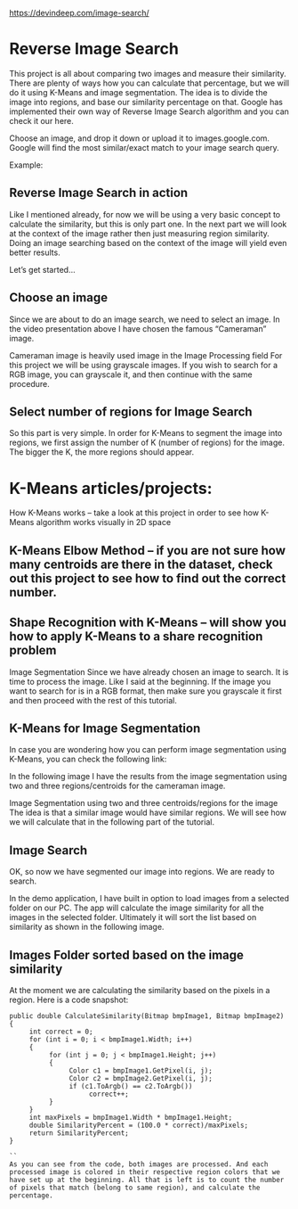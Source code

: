 https://devindeep.com/image-search/

# Reverse Image Search
This project is all about comparing two images and measure their similarity. There are plenty of ways how you can calculate that percentage, but we will do it using K-Means and image segmentation. The idea is to divide the image into regions, and base our similarity percentage on that. Google has implemented their own way of Reverse Image Search algorithm and you can check it our here.

Choose an image, and drop it down or upload it to images.google.com. Google will find the most similar/exact match to your image search query.

Example:


## Reverse Image Search in action
Like I mentioned already, for now we will be using a very basic concept to calculate the similarity, but this is only part one. In the next part we will look at the context of the image rather then just measuring region similarity. Doing an image searching based on the context of the image will yield even better results.

Let’s get started…

## Choose an image
Since we are about to do an image search, we need to select an image. In the video presentation above I have chosen the famous “Cameraman” image.


Cameraman image is heavily used image in the Image Processing field
For this project we will be using grayscale images. If you wish to search for a RGB image, you can grayscale it, and then continue with the same procedure.

## Select number of regions for Image Search
So this part is very simple. In order for K-Means to segment the image into regions, we first assign the number of K (number of regions) for the image. The bigger the K, the more regions should appear.

# K-Means articles/projects:

How K-Means works – take a look at this project in order to see how K-Means algorithm works visually in 2D space
## K-Means Elbow Method – if you are not sure how many centroids are there in the dataset, check out this project to see how to find out the correct number.

## Shape Recognition with K-Means – will show you how to apply K-Means to a share recognition problem
Image Segmentation
Since we have already chosen an image to search. It is time to process the image. Like I said at the beginning. If the image you want to search for is in a RGB format, then make sure you grayscale it first and then proceed with the rest of this tutorial.

## K-Means for Image Segmentation
In case you are wondering how you can perform image segmentation using K-Means, you can check the following link:


In the following image I have the results from the image segmentation using two and three regions/centroids for the cameraman image.


Image Segmentation using two and three centroids/regions for the image
The idea is that a similar image would have similar regions. We will see how we will calculate that in the following part of the tutorial.

## Image Search
OK, so now we have segmented our image into regions. We are ready to search.

In the demo application, I have built in option to load images from a selected folder on our PC. The app will calculate the image similarity for all the images in the selected folder. Ultimately it will sort the list based on similarity as shown in the following image.


## Images Folder sorted based on the image similarity
At the moment we are calculating the similarity based on the pixels in a region. Here is a code snapshot:

```
public double CalculateSimilarity(Bitmap bmpImage1, Bitmap bmpImage2)
{
     int correct = 0;
     for (int i = 0; i < bmpImage1.Width; i++)
     {
          for (int j = 0; j < bmpImage1.Height; j++)
          {
               Color c1 = bmpImage1.GetPixel(i, j);
               Color c2 = bmpImage2.GetPixel(i, j);
               if (c1.ToArgb() == c2.ToArgb())
                    correct++;
          }
     }
     int maxPixels = bmpImage1.Width * bmpImage1.Height;
     double SimilarityPercent = (100.0 * correct)/maxPixels;
     return SimilarityPercent;
}

``
As you can see from the code, both images are processed. And each processed image is colored in their respective region colors that we have set up at the beginning. All that is left is to count the number of pixels that match (belong to same region), and calculate the percentage.